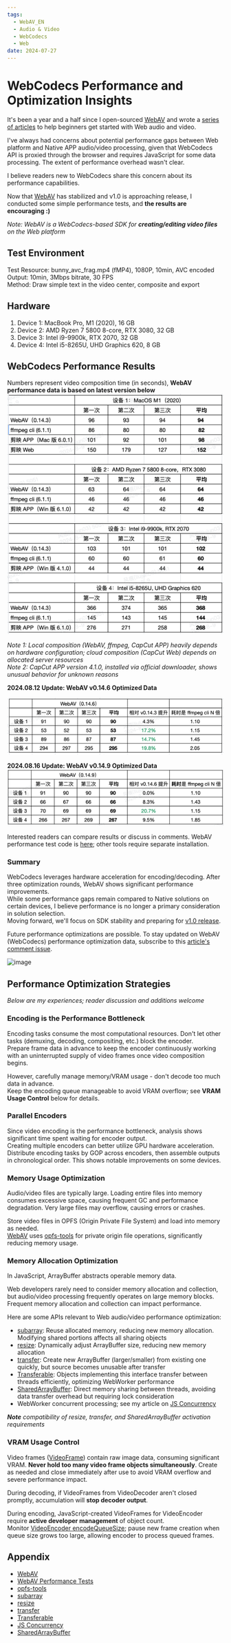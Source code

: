 ```yaml
---
tags:
  - WebAV_EN
  - Audio & Video
  - WebCodecs
  - Web
date: 2024-07-27
---
```


# WebCodecs Performance and Optimization Insights

It's been a year and a half since I open-sourced [WebAV][1] and wrote a [series of articles](/tag/WebAV_EN) to help beginners get started with Web audio and video.

I've always had concerns about potential performance gaps between Web platform and Native APP audio/video processing, given that WebCodecs API is proxied through the browser and requires JavaScript for some data processing. The extent of performance overhead wasn't clear.

I believe readers new to WebCodecs share this concern about its performance capabilities.

Now that [WebAV][1] has stabilized and v1.0 is approaching release, I conducted some simple performance tests, and **the results are encouraging :)**

_Note: WebAV is a WebCodecs-based SDK for **creating/editing video files** on the Web platform_

## Test Environment

Test Resource: bunny_avc_frag.mp4 (fMP4), 1080P, 10min, AVC encoded  
Output: 10min, 3Mbps bitrate, 30 FPS  
Method: Draw simple text in the video center, composite and export

## Hardware

1. Device 1: MacBook Pro, M1 (2020), 16 GB
2. Device 2: AMD Ryzen 7 5800 8-core, RTX 3080, 32 GB
3. Device 3: Intel i9-9900k, RTX 2070, 32 GB
4. Device 4: Intel i5-8265U, UHD Graphics 620, 8 GB

## WebCodecs Performance Results

Numbers represent video composition time (in seconds), **WebAV performance data is based on latest version below**  
![benchmark](./benchmark.png)

_Note 1: Local composition (WebAV, ffmpeg, CapCut APP) heavily depends on hardware configuration; cloud composition (CapCut Web) depends on allocated server resources_  
_Note 2: CapCut APP version 4.1.0, installed via official downloader, shows unusual behavior for unknown reasons_

**2024.08.12 Update: WebAV v0.14.6 Optimized Data**

![benckmark-240812](./benckmark-240812.png)

**2024.08.16 Update: WebAV v0.14.9 Optimized Data**
![benckmark-240816](./benckmark-240816.png)

Interested readers can compare results or discuss in comments. WebAV performance test code is [here][2]; other tools require separate installation.

### Summary

WebCodecs leverages hardware acceleration for encoding/decoding. After three optimization rounds, WebAV shows significant performance improvements.  
While some performance gaps remain compared to Native solutions on certain devices, I believe performance is no longer a primary consideration in solution selection.  
Moving forward, we'll focus on SDK stability and preparing for [v1.0 release](https://github.com/WebAV-Tech/WebAV/issues/122).

Future performance optimizations are possible. To stay updated on WebAV (WebCodecs) performance optimization data, subscribe to this [article's comment issue](https://github.com/hughfenghen/hughfenghen.github.io/issues/205).

![image](https://github.com/user-attachments/assets/498d2a3f-d45c-434e-8244-67a8e624503e)

## Performance Optimization Strategies

_Below are my experiences; reader discussion and additions welcome_

### Encoding is the Performance Bottleneck

Encoding tasks consume the most computational resources. Don't let other tasks (demuxing, decoding, compositing, etc.) block the encoder.  
Prepare frame data in advance to keep the encoder continuously working with an uninterrupted supply of video frames once video composition begins.

However, carefully manage memory/VRAM usage - don't decode too much data in advance.  
Keep the encoding queue manageable to avoid VRAM overflow; see **VRAM Usage Control** below for details.

### Parallel Encoders

Since video encoding is the performance bottleneck, analysis shows significant time spent waiting for encoder output.  
Creating multiple encoders can better utilize GPU hardware acceleration. Distribute encoding tasks by GOP across encoders, then assemble outputs in chronological order. This shows notable improvements on some devices.

### Memory Usage Optimization

Audio/video files are typically large. Loading entire files into memory consumes excessive space, causing frequent GC and performance degradation. Very large files may overflow, causing errors or crashes.

Store video files in OPFS (Origin Private File System) and load into memory as needed.  
[WebAV][1] uses [opfs-tools][3] for private origin file operations, significantly reducing memory usage.

### Memory Allocation Optimization

In JavaScript, ArrayBuffer abstracts operable memory data.

Web developers rarely need to consider memory allocation and collection, but audio/video processing frequently operates on large memory blocks. Frequent memory allocation and collection can impact performance.

Here are some APIs relevant to Web audio/video performance optimization:

- [subarray][4]: Reuse allocated memory, reducing new memory allocation. Modifying shared portions affects all sharing objects
- [resize][9]: Dynamically adjust ArrayBuffer size, reducing new memory allocation
- [transfer][5]: Create new ArrayBuffer (larger/smaller) from existing one quickly, but source becomes unusable after transfer
- [Transferable][6]: Objects implementing this interface transfer between threads efficiently, optimizing WebWorker performance
- [SharedArrayBuffer][8]: Direct memory sharing between threads, avoiding data transfer overhead but requiring lock consideration
- WebWorker concurrent processing; see my article on [JS Concurrency][7]

_**Note** compatibility of resize, transfer, and SharedArrayBuffer activation requirements_

### VRAM Usage Control

Video frames ([VideoFrame][10]) contain raw image data, consuming significant VRAM. **Never hold too many video frame objects simultaneously**. Create as needed and close immediately after use to avoid VRAM overflow and severe performance impact.

During decoding, if VideoFrames from VideoDecoder aren't closed promptly, accumulation will **stop decoder output**.

During encoding, JavaScript-created VideoFrames for VideoEncoder require **active developer management** of object count.  
Monitor [VideoEncoder encodeQueueSize][11]; pause new frame creation when queue size grows too large, allowing encoder to process queued frames.

## Appendix

- [WebAV][1]
- [WebAV Performance Tests][2]
- [opfs-tools][3]
- [subarray][4]
- [resize][9]
- [transfer][5]
- [Transferable][6]
- [JS Concurrency][7]
- [SharedArrayBuffer][8]

[1]: https://github.com/WebAV-Tech/WebAV/
[2]: https://github.com/WebAV-Tech/WebAV/blob/0f1ed722032057d3efdb56c19209964739adef8a/packages/av-cliper/demo/performance.demo.ts#L14
[3]: https://github.com/hughfenghen/opfs-tools
[4]: https://developer.mozilla.org/en-US/docs/Web/JavaScript/Reference/Global_Objects/TypedArray/subarray
[5]: https://developer.mozilla.org/en-US/docs/Web/JavaScript/Reference/Global_Objects/ArrayBuffer/transfer
[6]: https://developer.mozilla.org/en-US/docs/Web/API/Web_Workers_API/Transferable_objects
[7]: https://fenghen.me/posts/2023/03/27/js-concurrent/
[8]: https://developer.mozilla.org/zh-CN/docs/Web/JavaScript/Reference/Global_Objects/SharedArrayBuffer
[9]: https://developer.mozilla.org/en-US/docs/Web/JavaScript/Reference/Global_Objects/ArrayBuffer/resize
[10]: https://developer.mozilla.org/en-US/docs/Web/API/VideoFrame
[11]: https://developer.mozilla.org/en-US/docs/Web/API/VideoEncoder/encodeQueueSize
